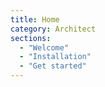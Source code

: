 ```yaml
---
title: Home
category: Architect
sections:
  - "Welcome"
  - "Installation"
  - "Get started"
---
```

